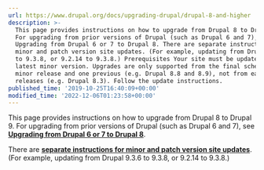 ```yaml
---
url: https://www.drupal.org/docs/upgrading-drupal/drupal-8-and-higher
description: >-
  This page provides instructions on how to upgrade from Drupal 8 to Drupal 9.
  For upgrading from prior versions of Drupal (such as Drupal 6 and 7), see
  Upgrading from Drupal 6 or 7 to Drupal 8. There are separate instructions for
  minor and patch version site updates. (For example, updating from Drupal 9.3.6
  to 9.3.8, or 9.2.14 to 9.3.8.) Prerequisites Your site must be updated to the
  latest minor version. Upgrades are only supported from the final scheduled
  minor release and one previous (e.g. Drupal 8.8 and 8.9), not from earlier
  releases (e.g. Drupal 8.3). Follow the update instructions.
published_time: '2019-10-25T16:40:09+00:00'
modified_time: '2022-12-06T01:23:58+00:00'
---
```

This page provides instructions on how to upgrade from Drupal 8 to Drupal 9\. For upgrading from prior versions of Drupal (such as Drupal 6 and 7), see **[Upgrading from Drupal 6 or 7 to Drupal 8](https://www.drupal.org/docs/upgrading-drupal/upgrading-from-drupal-6-or-7-to-drupal-8-or-later)**. 

There are [**separate instructions for minor and patch version site updates**](https://www.drupal.org/docs/updating-drupal/options-for-updating-drupal-core). (For example, updating from Drupal 9.3.6 to 9.3.8, or 9.2.14 to 9.3.8.)